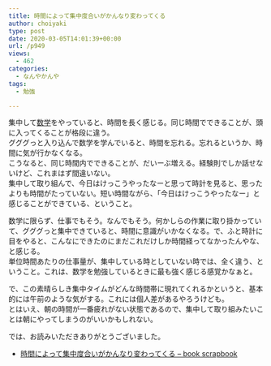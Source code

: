 ```yaml
---
title: 時間によって集中度合いがかんなり変わってくる
author: choiyaki
type: post
date: 2020-03-05T14:01:39+00:00
url: /p949
views:
  - 462
categories:
  - なんやかんや
tags:
  - 勉強

---
```

集中して[数学][1]をやっていると、時間を長く感じる。同じ時間でできることが、頭に入ってくることが格段に違う。  
グググっと入り込んで数学を学んでいると、時間を忘れる。忘れるというか、時間に気が行かなくなる。  
こうなると、同じ時間内でできることが、だいーぶ増える。経験則でしか話せないけど、これまはず間違いない。  
集中して取り組んで、今日はけっこうやったなーと思って時計を見ると、思ったよりも時間がたっていない。短い時間ながら、「今日はけっこうやったなー」と感じることができている、ということ。

数学に限らず、仕事でもそう。なんでもそう。何かしらの作業に取り掛かっていて、グググっと集中できていると、時間に意識がいかなくなる。で、ふと時計に目をやると、こんなにできたのにまだこれだけしか時間経ってなかったんやな、と感じる。  
単位時間あたりの仕事量が、集中している時としていない時では、全く違う、ということ。これは、数学を勉強しているときに最も強く感じる感覚かなぁと。

で、この素晴らしき集中タイムがどんな時間帯に現れてくれるかというと、基本的には午前のような気がする。これには個人差があるやろうけども。  
とはいえ、朝の時間が一番疲れがない状態であるので、集中して取り組みたいことは朝にやってしまうのがいいかもしれない。

では、お読みいただきありがとうございました。

  * [時間によって集中度合いがかんなり変わってくる &#8211; book scrapbook][2]

 [1]: https://scrapbox.io/choiyaki-hondana/%E6%95%B0%E5%AD%A6
 [2]: https://scrapbox.io/choiyaki-hondana/%E6%99%82%E9%96%93%E3%81%AB%E3%82%88%E3%81%A3%E3%81%A6%E9%9B%86%E4%B8%AD%E5%BA%A6%E5%90%88%E3%81%84%E3%81%8C%E3%81%8B%E3%82%93%E3%81%AA%E3%82%8A%E5%A4%89%E3%82%8F%E3%81%A3%E3%81%A6%E3%81%8F%E3%82%8B